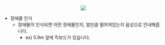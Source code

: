 <div align="center">
<img src="./../gif/Blind_Scan_Obstacle.gif"/>
</div>

- 장애물 인식
    - 장애물이 인식되면 어떤 장애물인지, 얼만큼 떨어져있는지 음성으로 안내해줍니다.
        - ex) 5.9m 앞에 킥보드가 있습니다.